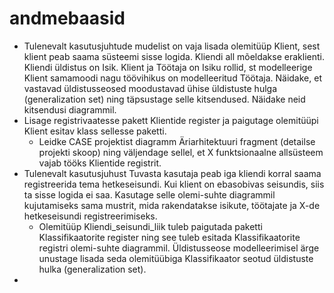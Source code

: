 # andmebaasid

  - Tulenevalt kasutusjuhtude mudelist on vaja lisada olemitüüp Klient, sest klient peab saama süsteemi sisse logida. Kliendi all mõeldakse eraklienti. Kliendi üldistus on Isik. Klient ja Töötaja on Isiku rollid, st modelleerige Klient samamoodi nagu töövihikus on modelleeritud Töötaja. Näidake, et vastavad üldistusseosed moodustavad ühise üldistuste hulga (generalization set) ning täpsustage selle kitsendused. Näidake neid kitsendusi diagrammil. 
 - Lisage registrivaatesse pakett Klientide register ja paigutage olemitüüpi Klient esitav klass sellesse paketti. 
    - Leidke CASE projektist diagramm Äriarhitektuuri fragment (detailse projekti skoop) ning väljendage sellel, et X funktsionaalne allsüsteem vajab tööks Klientide registrit.
 - Tulenevalt kasutusjuhust Tuvasta kasutaja peab iga kliendi korral saama registreerida tema hetkeseisundi. Kui klient on ebasobivas seisundis, siis ta sisse logida ei saa. Kasutage selle olemi-suhte diagrammil kujutamiseks sama mustrit, mida rakendatakse isikute, töötajate ja X-de hetkeseisundi registreerimiseks.
    - Olemitüüp Kliendi_seisundi_liik tuleb paigutada paketti Klassifikaatorite register ning see tuleb esitada Klassifikaatorite registri olemi-suhte diagrammil. Üldistusseose modelleerimisel ärge unustage lisada seda olemitüübiga Klassifikaator seotud üldistuste hulka (generalization set).
 - 
